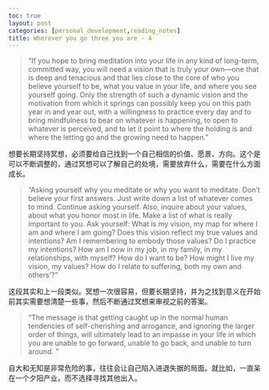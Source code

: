 ```yaml
---
toc: true
layout: post
categories: [personal_development,reading_notes]
title: Wherever you go three you are - 4
---
```

> “If you hope to bring meditation into your life in any kind of long-term, committed way, you will need a vision that is truly your own—one that is deep and tenacious and that lies close to the core of who you believe yourself to be, what you value in your life, and where you see yourself going. Only the strength of such a dynamic vision and the motivation from which it springs can possibly keep you on this path year in and year out, with a willingness to practice every day and to bring mindfulness to bear on whatever is happening, to open to whatever is perceived, and to let it point to where the holding is and where the letting go and the growing need to happen.”

想要长期坚持冥想，必须要给自己找到一个自己相信的价值、愿景、方向。这个是可以不断调整的，通过冥想可以了解自己的处境，需要放弃什么，需要在什么方面成长。

> “Asking yourself why you meditate or why you want to meditate. Don’t believe your first answers. Just write down a list of whatever comes to mind. Continue asking yourself. Also, inquire about your values, about what you honor most in life. Make a list of what is really important to you. Ask yourself: What is my vision, my map for where I am and where I am going? Does this vision reflect my true values and intentions? Am I remembering to embody those values? Do I practice my intentions? How am I now in my job, in my family, in my relationships, with myself? How do I want to be? How might I live my vision, my values? How do I relate to suffering, both my own and others’?”

这段其实和上一段类似。冥想一次很容易，但要长期坚持，并为之找到意义在开始前其实需要想清楚一些事，然后不断通过冥想来审视之前的答案。

> “The message is that getting caught up in the normal human tendencies of self-cherishing and arrogance, and ignoring the larger order of things, will ultimately lead to an impasse in your life in which you are unable to go forward, unable to go back, and unable to turn around. ”

自大和无知是非常危险的事，往往会让自己陷入进退失据的局面。就比如，一直呆在一个夕阳产业，而不选择寻找其他出入。
